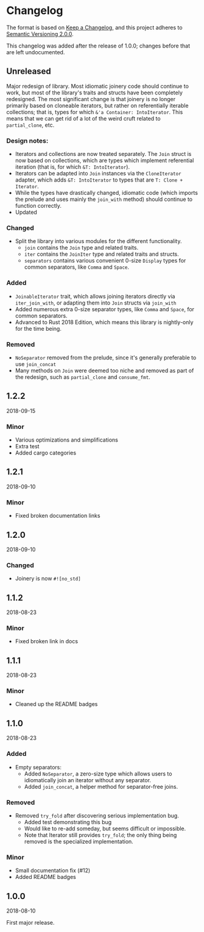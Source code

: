 # Changelog

The format is based on [Keep a Changelog](https://keepachangelog.com/en/1.0.0/),
and this project adheres to [Semantic Versioning 2.0.0](https://semver.org/spec/v2.0.0.html).

This changelog was added after the release of 1.0.0; changes before that are left undocumented.

## Unreleased

Major redesign of library. Most idiomatic joinery code should continue to work, but most of the library's traits and structs have been completely redesigned. The most significant change is that joinery is no longer primarily based on cloneable iterators, but rather on referentially iterable collections; that is, types for which `&'a Container: IntoIterator`. This means that we can get rid of a lot of the weird cruft related to `partial_clone`, etc.

### Design notes:

- Iterators and collections are now treated separately. The `Join` struct is now based on collections, which are types which implement referential iteration (that is, for which `&T: IntoIterator`).
- Iterators can be adapted into `Join` instances via the `CloneIterator` adapter, which adds `&T: IntoIterator` to types that are `T: Clone + Iterator`.
- While the types have drastically changed, idiomatic code (which imports the prelude and uses mainly the `join_with` method) should continue to function
correctly.
- Updated

### Changed
- Split the library into various modules for the different functionality.
    - `join` contains the `Join` type and related traits.
    - `iter` contains the `JoinIter` type and related traits and structs.
    - `separators` contains various convenient 0-size `Display` types for common separators, like `Comma` and `Space`.

### Added
- `JoinableIterator` trait, which allows joining iterators directly via `iter_join_with`, or adapting them into `Join` structs via `join_with`
- Added numerous extra 0-size separator types, like `Comma` and `Space`, for common separators.
- Advanced to Rust 2018 Edition, which means this library is nightly-only for
the time being.

### Removed
- `NoSeparator` removed from the prelude, since it's generally preferable to use `join_concat`
- Many methods on `Join` were deemed too niche and removed as part of the redesign, such as `partial_clone` and `consume_fmt`.

## 1.2.2

2018-09-15

### Minor

- Various optimizations and simplifications
- Extra test
- Added cargo categories

## 1.2.1

2018-09-10

### Minor

- Fixed broken documentation links

## 1.2.0

2018-09-10

### Changed

- Joinery is now `#![no_std]`

## 1.1.2

2018-08-23

### Minor

- Fixed broken link in docs

## 1.1.1

2018-08-23

### Minor

- Cleaned up the README badges

## 1.1.0

2018-08-23

### Added

- Empty separators:
  - Added `NoSeparator`, a zero-size type which allows users to idiomatically join an iterator without any separator.
  - Added `join_concat`, a helper method for separator-free joins.

### Removed
- Removed `try_fold` after discovering serious implementation bug.
  - Added test demonstrating this bug
  - Would like to re-add someday, but seems difficult or impossible.
  - Note that Iterator still provides `try_fold`; the only thing being removed is the specialized implementation.

### Minor

- Small documentation fix (#12)
- Added README badges

## 1.0.0

2018-08-10

First major release.
